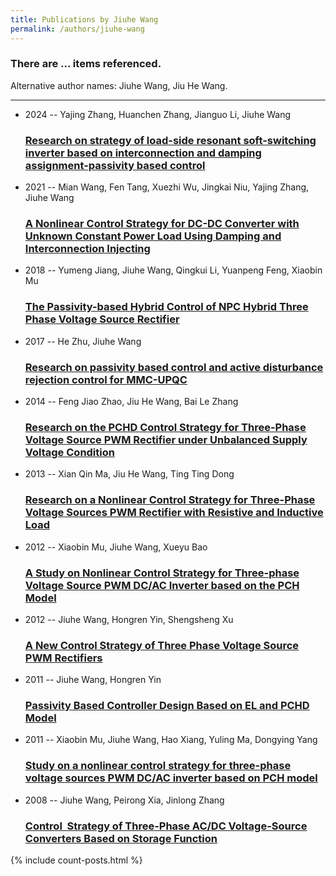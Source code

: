 ```yaml
---
title: Publications by Jiuhe Wang
permalink: /authors/jiuhe-wang
---
```


<h3 id="number-posts">There are ... items referenced.</h3>
<p id='info-authors'>Alternative author names: Jiuhe Wang, Jiu He Wang.</p>
<hr />
<ul class="post-list">
<li><span class='post-meta'>2024 -- Yajing Zhang, Huanchen Zhang, Jianguo Li, Jiuhe Wang</span><h3><a class='post-link' href="{{ site.baseurl }}/research-on-strategy-of-load-side-resonant-soft-switching-inverter-based-on-interconnection-and-damping-assignment-passivity-based-control">Research on strategy of load-side resonant soft-switching inverter based on interconnection and damping assignment-passivity based control</a></h3></li>
<li><span class='post-meta'>2021 -- Mian Wang, Fen Tang, Xuezhi Wu, Jingkai Niu, Yajing Zhang, Jiuhe Wang</span><h3><a class='post-link' href="{{ site.baseurl }}/a-nonlinear-control-strategy-for-dc-dc-converter-with-unknown-constant-power-load-using-damping-and-interconnection-injecting">A Nonlinear Control Strategy for DC-DC Converter with Unknown Constant Power Load Using Damping and Interconnection Injecting</a></h3></li>
<li><span class='post-meta'>2018 -- Yumeng Jiang, Jiuhe Wang, Qingkui Li, Yuanpeng Feng, Xiaobin Mu</span><h3><a class='post-link' href="{{ site.baseurl }}/the-passivity-based-hybrid-control-of-npc-hybrid-three-phase-voltage-source-rectifier">The Passivity-based Hybrid Control of NPC Hybrid Three Phase Voltage Source Rectifier</a></h3></li>
<li><span class='post-meta'>2017 -- He Zhu, Jiuhe Wang</span><h3><a class='post-link' href="{{ site.baseurl }}/research-on-passivity-based-control-and-active-disturbance-rejection-control-for-mmc-upqc">Research on passivity based control and active disturbance rejection control for MMC-UPQC</a></h3></li>
<li><span class='post-meta'>2014 -- Feng Jiao Zhao, Jiu He Wang, Bai Le Zhang</span><h3><a class='post-link' href="{{ site.baseurl }}/research-on-the-pchd-control-strategy-for-three-phase-voltage-source-pwm-rectifier-under-unbalanced-supply-voltage-condition">Research on the PCHD Control Strategy for Three-Phase Voltage Source PWM Rectifier under Unbalanced Supply Voltage Condition</a></h3></li>
<li><span class='post-meta'>2013 -- Xian Qin Ma, Jiu He Wang, Ting Ting Dong</span><h3><a class='post-link' href="{{ site.baseurl }}/research-on-a-nonlinear-control-strategy-for-three-phase-voltage-sources-pwm-rectifier-with-resistive-and-inductive-load">Research on a Nonlinear Control Strategy for Three-Phase Voltage Sources PWM Rectifier with Resistive and Inductive Load</a></h3></li>
<li><span class='post-meta'>2012 -- Xiaobin Mu, Jiuhe Wang, Xueyu Bao</span><h3><a class='post-link' href="{{ site.baseurl }}/a-study-on-nonlinear-control-strategy-for-three-phase-voltage-source-pwm-dc-ac-inverter-based-on-the-pch-model">A Study on Nonlinear Control Strategy for Three-phase Voltage Source PWM DC/AC Inverter based on the PCH Model</a></h3></li>
<li><span class='post-meta'>2012 -- Jiuhe Wang, Hongren Yin, Shengsheng Xu</span><h3><a class='post-link' href="{{ site.baseurl }}/a-new-control-strategy-of-three-phase-voltage-source-pwm-rectifiers">A New Control Strategy of Three Phase Voltage Source PWM Rectifiers</a></h3></li>
<li><span class='post-meta'>2011 -- Jiuhe Wang, Hongren Yin</span><h3><a class='post-link' href="{{ site.baseurl }}/passivity-based-controller-design-based-on-el-and-pchd-model">Passivity Based Controller Design Based on EL and PCHD Model</a></h3></li>
<li><span class='post-meta'>2011 -- Xiaobin Mu, Jiuhe Wang, Hao Xiang, Yuling Ma, Dongying Yang</span><h3><a class='post-link' href="{{ site.baseurl }}/study-on-a-nonlinear-control-strategy-for-three-phase-voltage-sources-pwm-dc-ac-inverter-based-on-pch-model">Study on a nonlinear control strategy for three-phase voltage sources PWM DC/AC inverter based on PCH model</a></h3></li>
<li><span class='post-meta'>2008 -- Jiuhe Wang, Peirong Xia, Jinlong Zhang</span><h3><a class='post-link' href="{{ site.baseurl }}/control-strategy-of-three-phase-ac-dc-voltage-source-converters-based-on-storage-function">Control  Strategy of Three-Phase AC/DC Voltage-Source Converters Based on Storage Function</a></h3></li>

</ul>
{% include count-posts.html %}
